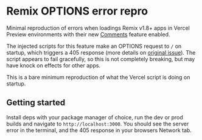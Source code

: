# Remix OPTIONS error repro

Minimal reproduction of errors when loadings Remix v1.8+ apps in Vercel Preview environments with their new [Comments](https://vercel.com/docs/concepts/deployments/comments) feature enabled.

The injected scripts for this feature make an OPTIONS request to `/` on startup, which triggers a 405 response (more details on [original issue](https://github.com/remix-run/remix/issues/5093)). The script appears to fail gracefully, so this is not completely breaking, but may have knock on effects for other apps.

This is a bare minimum reproduction of what the Vercel script is doing on startup.

## Getting started

Install deps with your package manager of choice, run the dev or prod builds and navigate to `http://localhost:3000`. You should see the server error in the terminal, and the 405 response in your browsers Network tab.
